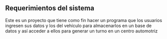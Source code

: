 ## Requerimientos del sistema

Este es un proyecto que tiene como fin hacer un programa que los usuarios ingresen sus datos y los del vehículo para almacenarlos en un base de datos y así acceder a ellos para generar un turno en un centro automotriz